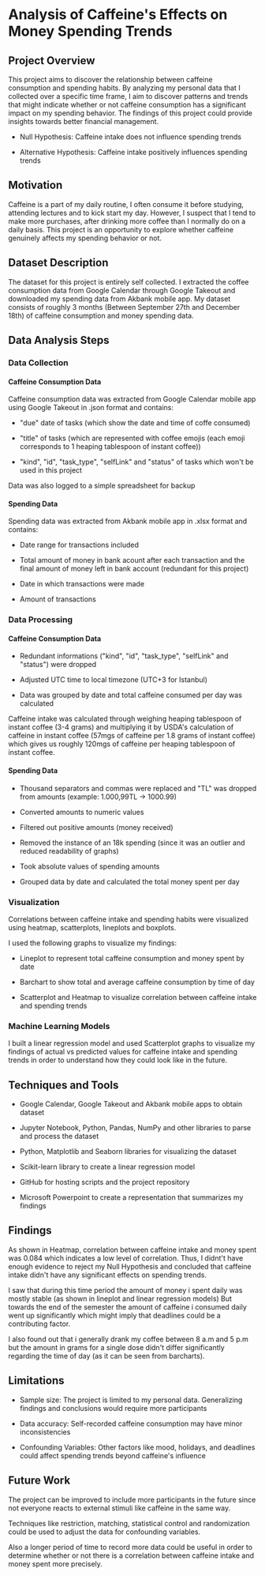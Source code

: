 # Analysis of Caffeine's Effects on Money Spending Trends

## Project Overview

This project aims to discover the relationship between caffeine consumption and spending habits. By analyzing my personal data that I collected over a specific time frame, I aim to discover patterns and trends that might indicate whether or not caffeine consumption has a significant impact on my spending behavior. The findings of this project could provide insights towards better financial management.

- Null Hypothesis: Caffeine intake does not influence spending trends

- Alternative Hypothesis: Caffeine intake positively influences spending trends

## Motivation

Caffeine is a part of my daily routine, I often consume it before studying, attending lectures and to kick start my day. However, I suspect that I tend to make more purchases, after drinking more coffee than I normally do on a daily basis. This project is an opportunity to explore whether caffeine genuinely affects my spending behavior or not.

## Dataset Description

The dataset for this project is entirely self collected. I extracted the coffee consumption data from Google Calendar through Google Takeout and downloaded my spending data from Akbank mobile app. My dataset consists of roughly 3 months (Between September 27th and December 18th) of caffeine consumption and money spending data.

## Data Analysis Steps

### Data Collection

#### Caffeine Consumption Data

Caffeine consumption data was extracted from Google Calendar mobile app using Google Takeout in .json format and contains:

* "due" date of tasks (which show the date and time of coffe consumed)

* "title" of tasks (which are represented with coffee emojis (each emoji corresponds to 1 heaping tablespoon of instant coffee))

* "kind", "id", "task_type", "selfLink" and "status" of tasks which won't be used in this project

Data was also logged to a simple spreadsheet for backup

#### Spending Data

Spending data was extracted from Akbank mobile app in .xlsx format and contains:

* Date range for transactions included

* Total amount of money in bank acount after each transaction and the final amount of money left in bank account (redundant for this project)

* Date in which transactions were made

* Amount of transactions

### Data Processing

#### Caffeine Consumption Data

* Redundant informations ("kind", "id", "task_type", "selfLink" and "status") were dropped

* Adjusted UTC time to local timezone (UTC+3 for Istanbul)

* Data was grouped by date and total caffeine consumed per day was calculated

Caffeine intake was calculated through weighing heaping tablespoon of instant coffee (3-4 grams) and multiplying it by USDA's calculation of caffeine in instant coffee (57mgs of caffeine per 1.8 grams of instant coffee) which gives us roughly 120mgs of caffeine per heaping tablespoon of instant coffee.

#### Spending Data

* Thousand separators and commas were replaced and "TL" was dropped from amounts (example: 1.000,99TL -> 1000.99)

* Converted amounts to numeric values

* Filtered out positive amounts (money received)

* Removed the instance of an 18k spending (since it was an outlier and reduced readability of graphs)

* Took absolute values of spending amounts

* Grouped data by date and calculated the total money spent per day

### Visualization

Correlations between caffeine intake and spending habits were visualized using heatmap, scatterplots, lineplots and boxplots.

I used the following graphs to visualize my findings:

* Lineplot to represent total caffeine consumption and money spent by date

* Barchart to show total and average caffeine consumption by time of day

* Scatterplot and Heatmap to visualize correlation between caffeine intake and spending trends

### Machine Learning Models

I built a linear regression model and used Scatterplot graphs to visualize my findings of actual vs predicted values for caffeine intake and spending trends in order to understand how they could look like in the future.

## Techniques and Tools

* Google Calendar, Google Takeout and Akbank mobile apps to obtain dataset

* Jupyter Notebook, Python, Pandas, NumPy and other libraries to parse and process the dataset

* Python, Matplotlib and Seaborn libraries for visualizing the dataset

* Scikit-learn library to create a linear regression model

* GitHub for hosting scripts and the project repository

* Microsoft Powerpoint to create a representation that summarizes my findings

## Findings

As shown in Heatmap, correlation between caffeine intake and money spent was 0.084 which indicates a low level of correlation. Thus, I didnt't have enough evidence to reject my Null Hypothesis and concluded that caffeine intake didn't have any significant effects on spending trends.

I saw that during this time period the amount of money i spent daily was mostly stable (as shown in lineplot and linear regression models) But towards the end of the semester the amount of caffeine i consumed daily went up significantly which might imply that deadlines could be a contributing factor.

I also found out that i generally drank my coffee between 8 a.m and 5 p.m but the amount in grams for a single dose didn't differ significantly regarding the time of day (as it can be seen from barcharts).

## Limitations

* Sample size: The project is limited to my personal data. Generalizing findings and conclusions would require more participants

* Data accuracy: Self-recorded caffeine consumption may have minor inconsistencies

* Confounding Variables: Other factors like mood, holidays, and deadlines could affect spending trends beyond caffeine's influence

## Future Work

The project can be improved to include more participants in the future since not everyone reacts to external stimuli like caffeine in the same way.

Techniques like restriction, matching, statistical control and randomization could be used to adjust the data for confounding variables.

Also a longer period of time to record more data could be useful in order to determine whether or not there is a correlation between caffeine intake and money spent more precisely.
